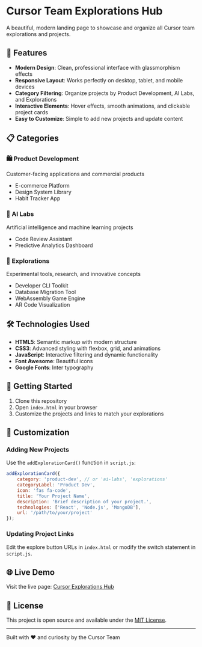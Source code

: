 # Cursor Team Explorations Hub

A beautiful, modern landing page to showcase and organize all Cursor team explorations and projects.

## 🚀 Features

- **Modern Design**: Clean, professional interface with glassmorphism effects
- **Responsive Layout**: Works perfectly on desktop, tablet, and mobile devices
- **Category Filtering**: Organize projects by Product Development, AI Labs, and Explorations
- **Interactive Elements**: Hover effects, smooth animations, and clickable project cards
- **Easy to Customize**: Simple to add new projects and update content

## 📋 Categories

### 🛍️ Product Development
Customer-facing applications and commercial products
- E-commerce Platform
- Design System Library
- Habit Tracker App

### 🤖 AI Labs
Artificial intelligence and machine learning projects
- Code Review Assistant
- Predictive Analytics Dashboard

### 🔬 Explorations
Experimental tools, research, and innovative concepts
- Developer CLI Toolkit
- Database Migration Tool
- WebAssembly Game Engine
- AR Code Visualization

## 🛠️ Technologies Used

- **HTML5**: Semantic markup with modern structure
- **CSS3**: Advanced styling with flexbox, grid, and animations
- **JavaScript**: Interactive filtering and dynamic functionality
- **Font Awesome**: Beautiful icons
- **Google Fonts**: Inter typography

## 🚀 Getting Started

1. Clone this repository
2. Open `index.html` in your browser
3. Customize the projects and links to match your explorations

## 📝 Customization

### Adding New Projects

Use the `addExplorationCard()` function in `script.js`:

```javascript
addExplorationCard({
    category: 'product-dev', // or 'ai-labs', 'explorations'
    categoryLabel: 'Product Dev',
    icon: 'fas fa-code',
    title: 'Your Project Name',
    description: 'Brief description of your project.',
    technologies: ['React', 'Node.js', 'MongoDB'],
    url: '/path/to/your/project'
});
```

### Updating Project Links

Edit the explore button URLs in `index.html` or modify the switch statement in `script.js`.

## 🌐 Live Demo

Visit the live page: [Cursor Explorations Hub](https://yourusername.github.io/cursor-explorations-hub)

## 📄 License

This project is open source and available under the [MIT License](LICENSE).

---

Built with ❤️ and curiosity by the Cursor Team